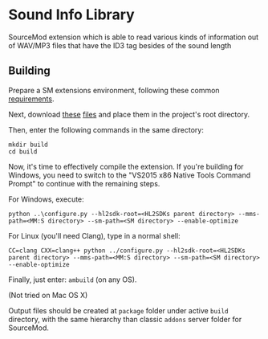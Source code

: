# Sound Info Library
SourceMod extension which is able to read various kinds of information out of WAV/MP3 files that have the ID3 tag besides of the sound length

## Building
Prepare a SM extensions environment, following these common [requirements](https://wiki.alliedmods.net/Building_SourceMod#Requirements).

Next, download [these](https://raw.githubusercontent.com/alliedmodders/sourcemod/master/public/sample_ext/configure.py) [files](https://raw.githubusercontent.com/alliedmodders/sourcemod/master/public/sample_ext/AMBuildScript) and place them in the project's root directory.

Then, enter the following commands in the same directory:

```
mkdir build
cd build
```

Now, it's time to effectively compile the extension. If you're building for Windows, you need to switch to the "VS2015 x86 Native Tools Command Prompt" to continue with the remaining steps.

For Windows, execute:

```
python ..\configure.py --hl2sdk-root=<HL2SDKs parent directory> --mms-path=<MM:S directory> --sm-path=<SM directory> --enable-optimize
```

For Linux (you'll need Clang), type in a normal shell:

```
CC=clang CXX=clang++ python ../configure.py --hl2sdk-root=<HL2SDKs parent directory> --mms-path=<MM:S directory> --sm-path=<SM directory> --enable-optimize
```

Finally, just enter: `ambuild` (on any OS).

(Not tried on Mac OS X)

Output files should be created at `package` folder under active `build` directory, with the same hierarchy than classic `addons` server folder for SourceMod.
